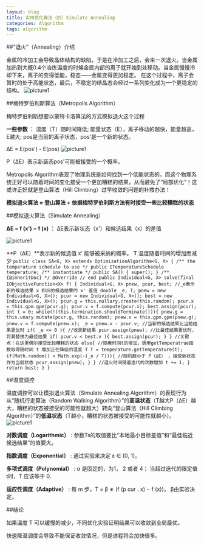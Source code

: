 ```yaml
---
layout: blog
title: 实用优化算法（四）Simulate Annealing
categories: Algorithm
tags: algorithm
---
```

##“退火”（Annealing）介绍

金属的冷加工会导致晶体结构的缺陷，于是在冷加工之后，会来一次退火。当金属加热到大概0.4个冶炼温度的时候金属内部的离子就开始到处移动。当金属慢慢冷却下来，离子的变得低能，稳态——金属变得更加稳定。
在这个过程中，离子会暂时的处于高能状态，最后，不稳定的结晶态会经过一系列变化成为一个更稳定的结构。
![picture1]({{site.baseurl}}/resource/2014-10-18-01.png "example_pic")

##梅特罗伯利斯算法（Metropolis Algorithm）

梅特罗伯利斯想要以蒙特卡洛算法的方式模拟退火这个过程

**一些参数** ：  温度（T）随时间降低;  能量状态（E），离子移动的越快，能量越高，E越大;  pos是当前的离子状态，pos'是一个新的状态。

∆E = E(pos') - E(pos)
![picture1]({{site.baseurl}}/resource/2014-10-18-02.png "example_pic")

P（∆E）表示新装态pos'可能被接受的一个概率。

Metropolis Algorithm表现了物理系统是如何找到一个低能状态的。而这个物理系统正好可以随着时间的变化接受一个更加糟糕的结果，从而避免了“局部优化”！这或许正好就是登山算法（Hill Climbing）过早收敛的问题的补救办法！

**模拟退火算法 = 登山算法 + 依据梅特罗伯利斯方法有时接受一些比较糟糕的状态**

##模拟退火算法（Simulate Annealing）

**∆E = f (x') − f (x)** ： ∆E表示新状态（x'）和候选结果（x）的差值

![picture1]({{site.baseurl}}/resource/2014-10-18-03.png "example_pic")

**P（∆E）**表示新的候选值 x' 能够被采纳的概率。  **T** 温度随着时间的增加而减少
`public class SA<G, X> extends OptimizationAlgorithm<G, X> {
  /** the temperature schedule to use */
  public ITemperatureSchedule temperature;
  /** instantiate */
  public SA() {
    super();
  }
  /** {@inheritDoc} */
  @Override
  // end
  public Individual<G, X> solve(final IObjectiveFunction<X> f) {
  	Individual<G, X> pnew, pcur, best;
  	//_e表示新的候选结果 x 和旧的候选结果的 x' 差值
  	double _e, T;
  	pnew = new Individual<G, X>();
  	pcur = new Individual<G, X>();
  	best = new Individual<G, X>();
  	pcur.g = this.nullary.create(this.random);
  	pcur.x = this.gpm.gpm(pcur.g);
  	pcur.v = f.compute(pcur.x);
  	best.assign(pcur);
  	int t = 0;
  	while(!(this.termination.shouldTerminate())){
	  pnew.g = this.unary.mutate(pcur.g, this.random);
	  pnew.x = this.gpm.gpm(pnew.g);
	  pnew.v = f.compute(pnew.x);
	  _e = pnew.v - pcur.v;
	  //当新的候选结果比当前结果更优时
	  if( _e <= 0 ){
	  	  //收录新结果
		  pcur.assign(pnew);
		  //比最佳结果更优时，将其替换为最佳结果
		  if( pcur.v < best.v ){
			  best.assign(pcur);
		  }
	  }
	  //关键点！在这里偶尔接受比较糟糕的状态
	  else{
	  	  //随着时间t的增加，调用getTemperatrue函数取得随时间 t 增加正在降低的温度 T
		  T = temperature.getTemperature(t);
		  if(Math.random() < Math.exp(-(_e / T))){
		  	  //随机数小于 P（∆E） ，接受新状态作为当前状态
			  pcur.assign(pnew);
		  }
	  }
	  //退火时间随着迭代的次数增加
	  t += 1;
  	}
  	return best;
  }
}`

##温度调控

温度调控可以让模拟退火算法（Simulate Annealing Algorithm）的表现行为从“随机行走算法（Random Walking Algorithm）”的**高温状态**（T越大P（∆E）越大，糟糕的状态被接受的可能性就越大）转向“登山算法（Hill Climbing Algorithm）”的**低温状态**（T越小，糟糕的状态被接受的可能性就越小）。
![picture1]({{site.baseurl}}/resource/2014-10-18-04.png "example_pic")

**对数调度（Logarithmic）** : 参数Ts的取值要比“本地最小目标差值”和“最佳临近候选结果”的值要大。

**指数调度（Exponential）** : 通过实验来决定 ε ∈ (0, 1)。

**多项式调度（Polynomial）** : α 是固定的，为1， 2 或者 4； 当超过迭代的限定值t时，T 应该等于 0.

**适应性调度（Adaptive）** : 每 m 步，T = β ∗ (f (p cur . x) − f (x))， β由实验决定。

##结论

如果温度 T 可以缓慢的减少，不同优化实验证明结果可以收敛到全局最优。

快速降温调度会导致不能保证收敛情况，但是进程将会加快很多。




